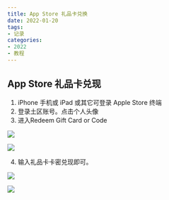 ```yaml
---
title: App Store 礼品卡兑换
date: 2022-01-20
tags:
- 记录
categories:
- 2022
- 教程
---
```


## App Store 礼品卡兑现

1. iPhone 手机或 iPad 或其它可登录 Apple Store 终端
2. 登录土区账号。点击个人头像
3. 进入Redeem Gift Card or Code

![](https://qn.chenzqi.cn/blog/202305151215323.png)

![](https://qn.chenzqi.cn/blog/202305151215706.png)

4. 输入礼品卡卡密兑现即可。

![](https://qn.chenzqi.cn/blog/202305151216940.png)

![](https://qn.chenzqi.cn/blog/202305151216908.png)

